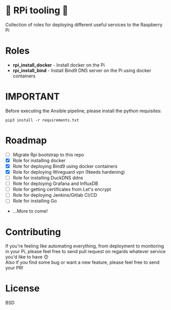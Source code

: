 # :cherries: RPi tooling :cherries: 
Collection of roles for deploying different useful services to the Raspberry Pi

# Roles
 - **rpi_install_docker** - Install docker on the Pi
 - **rpi_install_bind** - Install Bind9 DNS server on the Pi using docker containers

# IMPORTANT
Before executing the Ansible pipeline, please install the python requisites:
~~~
pip3 install -r requirements.txt
~~~

# Roadmap
- [ ] Migrate Rpi bootstrap to this repo
- [x] Role for installing docker 
- [x] Role for deploying Bind9 using docker containers
- [x] Role for deploying Wireguard vpn (Needs hardening)
- [ ] Role for installing DuckDNS ddns
- [ ] Role for deploying Grafana and InfluxDB
- [ ] Role for getting certificates from Let's encrypt
- [ ] Role for deploying Jenkins/Gitlab CI/CD
- [ ] Role for installing Go
- ...More to come!

# Contributing
If you're feeling like automating everything, from deployment to monitoring in your Pi, please feel free to send pull request on regards whatever service you'd like to have :blush:   
Also if you find some bug or want a new feature, please feel free to send your PR!  

# License
BSD
